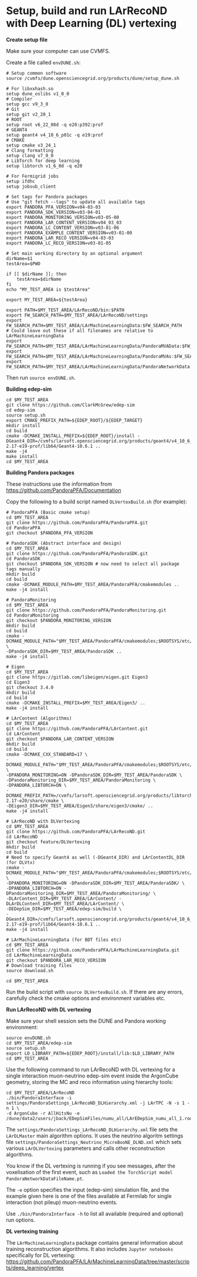# Setup, build and run LArRecoND with Deep Learning (DL) vertexing

**Create setup file**

Make sure your computer can use CVMFS.

Create a file called `envDUNE.sh`:

```Shell
# Setup common software
source /cvmfs/dune.opensciencegrid.org/products/dune/setup_dune.sh

# For libxxhash.so
setup dune_oslibs v1_0_0
# Compiler
setup gcc v9_3_0
# Git
setup git v2_20_1
# ROOT
setup root v6_22_08d -q e20:p392:prof
# GEANT4
setup geant4 v4_10_6_p01c -q e19:prof
# CMAKE
setup cmake v3_24_1
# Clang formatting
setup clang v7_0_0
# LibTorch for deep learning
setup libtorch v1_6_0d -q e20

# For Fermigrid jobs
setup ifdhc
setup jobsub_client

# Set tags for Pandora packages
# Use "git fetch --tags" to update all available tags
export PANDORA_PFA_VERSION=v04-03-03
export PANDORA_SDK_VERSION=v03-04-01
export PANDORA_MONITORING_VERSION=v03-05-00
export PANDORA_LAR_CONTENT_VERSION=v04_03_03
export PANDORA_LC_CONTENT_VERSION=v03-01-06
export PANDORA_EXAMPLE_CONTENT_VERSION=v03-01-00
export PANDORA_LAR_RECO_VERSION=v04-03-03
export PANDORA_LC_RECO_VERSION=v03-01-05

# Set main working directory by an optional argument
dirName=$1
testArea=$PWD

if [[ $dirName ]]; then
    testArea=$dirName
fi
echo "MY_TEST_AREA is $testArea"

export MY_TEST_AREA=${testArea}

export PATH=$MY_TEST_AREA/LArRecoND/bin:$PATH
export FW_SEARCH_PATH=$MY_TEST_AREA/LArRecoND/settings
export FW_SEARCH_PATH=$MY_TEST_AREA/LArMachineLearningData:$FW_SEARCH_PATH
# Could leave out these if all filenames are relative to LArMachineLearningData
export FW_SEARCH_PATH=$MY_TEST_AREA/LArMachineLearningData/PandoraMVAData:$FW_SEARCH_PATH
export FW_SEARCH_PATH=$MY_TEST_AREA/LArMachineLearningData/PandoraMVAs:$FW_SEARCH_PATH
export FW_SEARCH_PATH=$MY_TEST_AREA/LArMachineLearningData/PandoraNetworkData:$FW_SEARCH_PATH
```

Then run `source envDUNE.sh`.

**Building edep-sim**

```Shell
cd $MY_TEST_AREA
git clone https://github.com/ClarkMcGrew/edep-sim
cd edep-sim
source setup.sh
export CMAKE_PREFIX_PATH=${EDEP_ROOT}/${EDEP_TARGET}
mkdir install
cd build
cmake -DCMAKE_INSTALL_PREFIX=${EDEP_ROOT}/install -DGeant4_DIR=/cvmfs/larsoft.opensciencegrid.org/products/geant4/v4_10_6_p01c/Linux64bit+3.10-2.17-e19-prof/lib64/Geant4-10.6.1 ..
make -j4
make install
cd $MY_TEST_AREA
```

**Building Pandora packages**

These instructions use the information from https://github.com/PandoraPFA/Documentation

Copy the following to a build script named `DLVertexBuild.sh` (for example):

```Shell
# PandoraPFA (Basic cmake setup)
cd $MY_TEST_AREA
git clone https://github.com/PandoraPFA/PandoraPFA.git
cd PandoraPFA
git checkout $PANDORA_PFA_VERSION

# PandoraSDK (Abstract interface and design)
cd $MY_TEST_AREA
git clone https://github.com/PandoraPFA/PandoraSDK.git
cd PandoraSDK
git checkout $PANDORA_SDK_VERSION # now need to select all package tags manually
mkdir build
cd build
cmake -DCMAKE_MODULE_PATH=$MY_TEST_AREA/PandoraPFA/cmakemodules ..
make -j4 install

# PandoraMonitoring
cd $MY_TEST_AREA
git clone https://github.com/PandoraPFA/PandoraMonitoring.git
cd PandoraMonitoring
git checkout $PANDORA_MONITORING_VERSION
mkdir build
cd build
cmake -DCMAKE_MODULE_PATH="$MY_TEST_AREA/PandoraPFA/cmakemodules;$ROOTSYS/etc/cmake" \
-DPandoraSDK_DIR=$MY_TEST_AREA/PandoraSDK ..
make -j4 install

# Eigen
cd $MY_TEST_AREA
git clone https://gitlab.com/libeigen/eigen.git Eigen3
cd Eigen3
git checkout 3.4.0
mkdir build
cd build
cmake -DCMAKE_INSTALL_PREFIX=$MY_TEST_AREA/Eigen3/ ..
make -j4 install

# LArContent (Algorithms)
cd $MY_TEST_AREA
git clone https://github.com/PandoraPFA/LArContent.git
cd LArContent
git checkout $PANDORA_LAR_CONTENT_VERSION
mkdir build
cd build
cmake -DCMAKE_CXX_STANDARD=17 \
-DCMAKE_MODULE_PATH="$MY_TEST_AREA/PandoraPFA/cmakemodules;$ROOTSYS/etc/cmake" \
-DPANDORA_MONITORING=ON -DPandoraSDK_DIR=$MY_TEST_AREA/PandoraSDK \
-DPandoraMonitoring_DIR=$MY_TEST_AREA/PandoraMonitoring \
-DPANDORA_LIBTORCH=ON \
-DCMAKE_PREFIX_PATH=/cvmfs/larsoft.opensciencegrid.org/products/libtorch/v1_6_0d/Linux64bit+3.10-2.17-e20/share/cmake \
-DEigen3_DIR=$MY_TEST_AREA/Eigen3/share/eigen3/cmake/ ..
make -j4 install

# LArRecoND with DLVertexing
cd $MY_TEST_AREA
git clone https://github.com/PandoraPFA/LArRecoND.git
cd LArRecoND
git checkout feature/DLVertexing
mkdir build
cd build
# Need to specify Geant4 as well (-DGeant4_DIR) and LArContentDL_DIR (for DLVtx)
cmake -DCMAKE_MODULE_PATH="$MY_TEST_AREA/PandoraPFA/cmakemodules;$ROOTSYS/etc/cmake" \
-DPANDORA_MONITORING=ON -DPandoraSDK_DIR=$MY_TEST_AREA/PandoraSDK/ \
-DPANDORA_LIBTORCH=ON -DPandoraMonitoring_DIR=$MY_TEST_AREA/PandoraMonitoring/ \
-DLArContent_DIR=$MY_TEST_AREA/LArContent/ -DLArDLContent_DIR=$MY_TEST_AREA/LArContent/ \
-DEDepSim_DIR=$MY_TEST_AREA/edep-sim/build \
-DGeant4_DIR=/cvmfs/larsoft.opensciencegrid.org/products/geant4/v4_10_6_p01c/Linux64bit+3.10-2.17-e19-prof/lib64/Geant4-10.6.1 ..
make -j4 install

# LArMachineLearningData (for BDT files etc)
cd $MY_TEST_AREA
git clone https://github.com/PandoraPFA/LArMachineLearningData.git
cd LArMachineLearningData
git checkout $PANDORA_LAR_RECO_VERSION
# Download training files
source download.sh

cd $MY_TEST_AREA
```

Run the build script with `source DLVertexBuild.sh`. If there are any errors,
carefully check the cmake options and environment variables etc.

**Run LArRecoND with DL vertexing**

Make sure your shell session sets the DUNE and Pandora working environment:

```Shell
source envDUNE.sh
cd $MY_TEST_AREA/edep-sim
source setup.sh
export LD_LIBRARY_PATH=${EDEP_ROOT}/install/lib:$LD_LIBRARY_PATH
cd $MY_TEST_AREA
```

Use the following command to run LArRecoND with DL vertexing for a
single interaction muon-neutrino edep-sim event inside the ArgonCube geometry,
storing the MC and reco information using hierarchy tools:

```Shell
cd $MY_TEST_AREA/LArRecoND
./bin/PandoraInterface -i settings/PandoraSettings_LArRecoND_DLHierarchy.xml -j LArTPC -N -s 1 -n 1 \
-d ArgonCube -r AllHitsNu -e /dune/data2/users/jback/EDepSimFiles/numu_all/LArEDepSim_numu_all_1.root
```

The `settings/PandoraSettings_LArRecoND_DLHierarchy.xml` file sets the `LArDLMaster` main algorithm
options. It uses the neutrino algoritm settings file
`settings/PandoraSettings_Neutrino_MicroBooNE_DLND.xml` which sets various `LArDLVertexing`
parameters and calls other reconstruction algorithms.

You know if the DL vertexing is running if you see messages, after the voxelisation of the first event,
such as `Loaded the TorchScript model PandoraNetworkDataFileName.pt`.

The `-e` option specifies the input (edep-sim) simulation file, and the example given here
is one of the files available at Fermilab for single interaction (not pileup) muon-neutrino events.

Use `./bin/PandoraInterface -h` to list all available (required and optional) run options.

**DL vertexing training**

The `LArMachineLearningData` package contains general information about training reconstruction
algorithms. It also includes `Jupyter notebooks` specifically for DL vertexing:
https://github.com/PandoraPFA/LArMachineLearningData/tree/master/scripts/deep_learning/vertex
